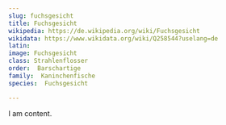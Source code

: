 ```yaml
---
slug: fuchsgesicht
title: Fuchsgesicht
wikipedia: https://de.wikipedia.org/wiki/Fuchsgesicht
wikidata: https://www.wikidata.org/wiki/Q258544?uselang=de
latin:
image: Fuchsgesicht
class: Strahlenflosser
order:  Barschartige
family:  Kaninchenfische
species:  Fuchsgesicht

---
```


I am content.

